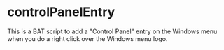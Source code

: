 # controlPanelEntry
This is a BAT script to add a "Control Panel" entry on the Windows menu when you do a right click over the Windows menu logo.
